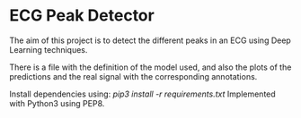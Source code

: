 # ECG Peak Detector

The aim of this project is to detect the different peaks in an ECG using Deep Learning techniques.

There is a file with the definition of the model used, and also the plots of the predictions and the real signal with the corresponding annotations.

Install dependencies using: *pip3 install -r requirements.txt*
Implemented with Python3 using PEP8.
